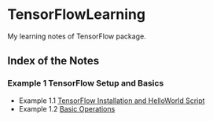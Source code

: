 # TensorFlowLearning
My learning notes of TensorFlow package.

## Index of the Notes

### Example 1 TensorFlow Setup and Basics
- Example 1.1 [TensorFlow Installation and HelloWorld Script](https://github.com/chenchen2015/TensorFlowLearning/blob/master/Lession_1_1.md)
- Example 1.2 [Basic Operations](https://github.com/chenchen2015/TensorFlowLearning/blob/master/Lession_1_2.md)
